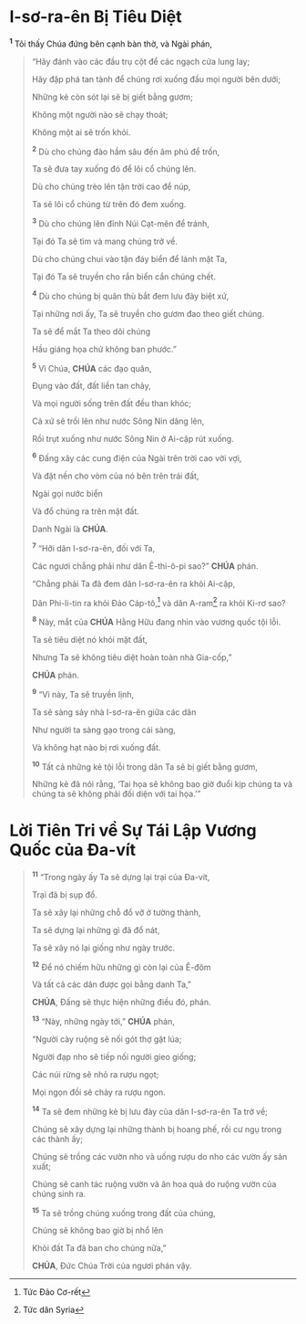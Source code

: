# I-sơ-ra-ên Bị Tiêu Diệt

<sup><b>1</b></sup> Tôi thấy Chúa đứng bên cạnh bàn thờ, và Ngài phán,

> “Hãy đánh vào các đầu trụ cột để các ngạch cửa lung lay;
>
> Hãy đập phá tan tành để chúng rơi xuống đầu mọi người bên dưới;
>
> Những kẻ còn sót lại sẽ bị giết bằng gươm;
>
> Không một người nào sẽ chạy thoát;
>
> Không một ai sẽ trốn khỏi.
>
> <sup><b>2</b></sup> Dù cho chúng đào hầm sâu đến âm phủ để trốn,
>
> Ta sẽ đưa tay xuống đó để lôi cổ chúng lên.
>
> Dù cho chúng trèo lên tận trời cao để núp,
>
> Ta sẽ lôi cổ chúng từ trên đó đem xuống.
>
> <sup><b>3</b></sup> Dù cho chúng lên đỉnh Núi Cạt-mên để tránh,
>
> Tại đó Ta sẽ tìm và mang chúng trở về.
>
> Dù cho chúng chui vào tận đáy biển để lánh mặt Ta,
>
> Tại đó Ta sẽ truyền cho rắn biển cắn chúng chết.
>
> <sup><b>4</b></sup> Dù cho chúng bị quân thù bắt đem lưu đày biệt xứ,
>
> Tại những nơi ấy, Ta sẽ truyền cho gươm đao theo giết chúng.
>
> Ta sẽ để mắt Ta theo dõi chúng
>
> Hầu giáng họa chứ không ban phước.”
>
> <sup><b>5</b></sup> Vì Chúa, **CHÚA** các đạo quân,
>
> Đụng vào đất, đất liền tan chảy,
>
> Và mọi người sống trên đất đều than khóc;
>
> Cả xứ sẽ trồi lên như nước Sông Nin dâng lên,
>
> Rồi trụt xuống như nước Sông Nin ở Ai-cập rút xuống.
>
> <sup><b>6</b></sup> Đấng xây các cung điện của Ngài trên trời cao vời vợi,
>
> Và đặt nền cho vòm của nó bên trên trái đất,
>
> Ngài gọi nước biển
>
> Và đổ chúng ra trên mặt đất.
>
> Danh Ngài là **CHÚA**.
>
> <sup><b>7</b></sup> “Hỡi dân I-sơ-ra-ên, đối với Ta,
>
> Các ngươi chẳng phải như dân Ê-thi-ô-pi sao?” **CHÚA** phán.
>
> “Chẳng phải Ta đã đem dân I-sơ-ra-ên ra khỏi Ai-cập,
>
> Dân Phi-li-tin ra khỏi Đảo Cáp-tô,[^1-83e66db2-d1a6-4e2e-a62f-3a62ad177580] và dân A-ram[^2-83e66db2-d1a6-4e2e-a62f-3a62ad177580] ra khỏi Ki-rơ sao?
>
> <sup><b>8</b></sup> Này, mắt của **CHÚA** Hằng Hữu đang nhìn vào vương quốc tội lỗi.
>
> Ta sẽ tiêu diệt nó khỏi mặt đất,
>
> Nhưng Ta sẽ không tiêu diệt hoàn toàn nhà Gia-cốp,”
>
> **CHÚA** phán.
>
> <sup><b>9</b></sup> “Vì này, Ta sẽ truyền lịnh,
>
> Ta sẽ sàng sảy nhà I-sơ-ra-ên giữa các dân
>
> Như người ta sàng gạo trong cái sàng,
>
> Và không hạt nào bị rơi xuống đất.
>
> <sup><b>10</b></sup> Tất cả những kẻ tội lỗi trong dân Ta sẽ bị giết bằng gươm,
>
> Những kẻ đã nói rằng, ‘Tai họa sẽ không bao giờ đuổi kịp chúng ta và chúng ta sẽ không phải đối diện với tai họa.’”

# Lời Tiên Tri về Sự Tái Lập Vương Quốc của Đa-vít

> <sup><b>11</b></sup> “Trong ngày ấy Ta sẽ dựng lại trại của Đa-vít,
>
> Trại đã bị sụp đổ.
>
> Ta sẽ xây lại những chỗ đổ vỡ ở tường thành,
>
> Ta sẽ dựng lại những gì đã đổ nát,
>
> Ta sẽ xây nó lại giống như ngày trước.
>
> <sup><b>12</b></sup> Để nó chiếm hữu những gì còn lại của Ê-đôm
>
> Và tất cả các dân được gọi bằng danh Ta,”
>
> **CHÚA**, Đấng sẽ thực hiện những điều đó, phán.
>
> <sup><b>13</b></sup> “Này, những ngày tới,” **CHÚA** phán,
>
> “Người cày ruộng sẽ nối gót thợ gặt lúa;
>
> Người đạp nho sẽ tiếp nối người gieo giống;
>
> Các núi rừng sẽ nhỏ ra rượu ngọt;
>
> Mọi ngọn đồi sẽ chảy ra rượu ngon.
>
> <sup><b>14</b></sup> Ta sẽ đem những kẻ bị lưu đày của dân I-sơ-ra-ên Ta trở về;
>
> Chúng sẽ xây dựng lại những thành bị hoang phế, rồi cư ngụ trong các thành ấy;
>
> Chúng sẽ trồng các vườn nho và uống rượu do nho các vườn ấy sản xuất;
>
> Chúng sẽ canh tác ruộng vườn và ăn hoa quả do ruộng vườn của chúng sinh ra.
>
> <sup><b>15</b></sup> Ta sẽ trồng chúng xuống trong đất của chúng,
>
> Chúng sẽ không bao giờ bị nhổ lên
>
> Khỏi đất Ta đã ban cho chúng nữa,”
>
> **CHÚA**, Đức Chúa Trời của ngươi phán vậy.

[^1-83e66db2-d1a6-4e2e-a62f-3a62ad177580]: Tức Đảo Cơ-rết

[^2-83e66db2-d1a6-4e2e-a62f-3a62ad177580]: Tức dân Syria
